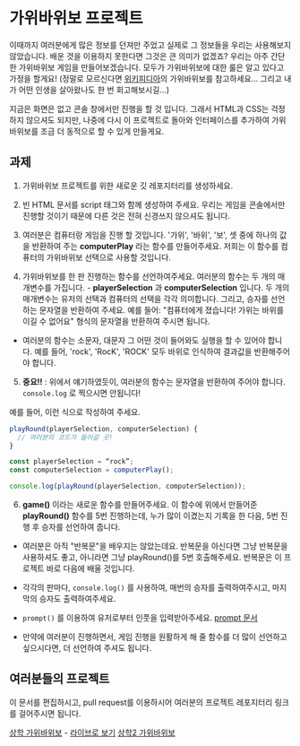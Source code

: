 # 가위바위보 프로젝트

이때까지 여러분에게 많은 정보를 던져만 주었고 실제로 그 정보들을 우리는 사용해보지 않았습니다. 배운 것을 이용하지 못한다면 그것은 큰 의미가 없겠죠? 우리는 아주 간단한 가위바위보 게임을 만들어보겠습니다. 모두가 가위바위보에 대한 룰은 알고 있다고 가정을 할게요! (정말로 모르신다면 [위키피디아](https://ko.wikipedia.org/wiki/%EA%B0%80%EC%9C%84%EB%B0%94%EC%9C%84%EB%B3%B4)의 가위바위보를 참고하세요... 그리고 내가 어떤 인생을 살아왔나도 한 번 회고해보시길...)

지금은 화면은 없고 콘솔 창에서만 진행을 할 것 입니다. 그래서 HTML과 CSS는 걱정하지 않으셔도 되지만, 나중에 다시 이 프로젝트로 돌아와 인터페이스를 추가하여 가위바위보를 조금 더 동적으로 할 수 있게 만들게요.

## 과제

1. 가위바위보 프로젝트를 위한 새로운 깃 레포지터리를 생성하세요.

2. 빈 HTML 문서를 script 태그와 함께 생성하여 주세요. 우리는 게임을 콘솔에서만 진행할 것이기 때문에 다른 것은 전혀 신경쓰지 않으셔도 됩니다.

3. 여러분은 컴퓨터랑 게임을 진행 할 것입니다. '가위', '바위', '보', 셋 중에 하나의 값을 반환하여 주는 **computerPlay** 라는 함수를 만들어주세요. 저희는 이 함수를 컴퓨터의 가위바위보 선택으로 사용할 것입니다.

4. 가위바위보를 한 판 진행하는 함수를 선언하여주세요. 여러분의 함수는 두 개의 매개변수를 가집니다. - **playerSelection** 과 **computerSelection** 입니다. 두 개의 매개변수는 유저의 선택과 컴퓨터의 선택을 각각 의미합니다. 그리고, 승자를 선언하는 문자열을 반환하여 주세요. 예를 들어: "컴퓨터에게 졌습니다! 가위는 바위를 이길 수 없어요"
형식의 문자열을 반환하여 주시면 됩니다.

  - 여러분의 함수는 소문자, 대문자 그 어떤 것이 들어와도 실행을 할 수 있어야 합니다. 예를 들어, 'rock', 'RocK', 'ROCK' 모두 바위로 인식하여 결과값을 반환해주어야 합니다.

5. **중요!!** : 위에서 얘기하였듯이, 여러분의 함수는 문자열을 반환하여 주어야 합니다. `console.log` 로 찍으시면 안됩니다!

예를 들어, 이런 식으로 작성하여 주세요.

```javascript
playRound(playerSelection, computerSelection) {
  // 여러분의 코드가 들어갈 곳!
} 

const playerSelection = “rock”; 
const computerSelection = computerPlay();

console.log(playRound(playerSelection, computerSelection)); 
```

6. **game()** 이라는 새로운 함수를 만들어주세요. 이 함수에 위에서 만들어준 **playRound()** 함수를 5번 진행하는데, 누가 많이 이겼는지 기록을 한 다음, 5번 진행 후 승자를 선언하여 줍니다.

  - 여러분은 아직 "반복문"을 배우지는 않았는데요. 반복문을 아신다면 그냥 반복문을 사용하셔도 좋고, 아니라면 그냥 playRound()를 5번 호출해주세요. 반복문은 이 프로젝트 바로 다음에 배울 것입니다.

  - 각각의 판마다, `console.log()` 를 사용하여, 매번의 승자를 출력하여주시고, 마지막의 승자도 출력하여주세요.

  - `prompt()` 를 이용하여 유저로부터 인풋을 입력받아주세요. [prompt 문서](https://developer.mozilla.org/ko/docs/Web/API/Window/prompt)

  - 만약에 여러분이 진행하면서, 게임 진행을 원활하게 해 줄 함수를 더 많이 선언하고 싶으시다면, 더 선언하여 주셔도 됩니다.

## 여러분들의 프로젝트

이 문서를 편집하시고, pull request를 이용하시어 여러분의 프로젝트 레포지터리 링크를 걸어주시면 됩니다.

<!-- 이 밑으로 열 -->

[상학 가위바위보](https://github.com/DaeguDude/rock-paper-scissors) - [라이브로 보기](https://daegudude.github.io/rock-paper-scissors/)
[상학2 가위바위보](https://github.com/DaeguDude/jasmine-rps)

